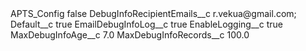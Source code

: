 <?xml version="1.0" encoding="UTF-8"?>
<CustomMetadata xmlns="http://soap.sforce.com/2006/04/metadata" xmlns:xsi="http://www.w3.org/2001/XMLSchema-instance" xmlns:xsd="http://www.w3.org/2001/XMLSchema">
    <label>APTS_Config</label>
    <protected>false</protected>
    <values>
        <field>DebugInfoRecipientEmails__c</field>
        <value xsi:type="xsd:string">r.vekua@gmail.com;</value>
    </values>
    <values>
        <field>Default__c</field>
        <value xsi:type="xsd:boolean">true</value>
    </values>
    <values>
        <field>EmailDebugInfoLog__c</field>
        <value xsi:type="xsd:boolean">true</value>
    </values>
    <values>
        <field>EnableLogging__c</field>
        <value xsi:type="xsd:boolean">true</value>
    </values>
    <values>
        <field>MaxDebugInfoAge__c</field>
        <value xsi:type="xsd:double">7.0</value>
    </values>
    <values>
        <field>MaxDebugInfoRecords__c</field>
        <value xsi:type="xsd:double">100.0</value>
    </values>
</CustomMetadata>
 
